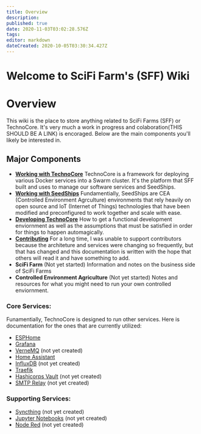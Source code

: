 ```yaml
---
title: Overview
description: 
published: true
date: 2020-11-03T03:02:28.576Z
tags: 
editor: markdown
dateCreated: 2020-10-05T03:30:34.427Z
---
```


# Welcome to SciFi Farm's (SFF) Wiki

# Overview
This wiki is the place to store anything related to SciFi Farms (SFF) or TechnoCore. It's very much a work in progress and colaboration(THIS SHOULD BE A LINK) is encoraged. Below are the main components you'll likely be interested in. 

## Major Components
- **[Working with TechnoCore](/technocore/working-with-technocore)**
TechnoCore is a framework for deploying various Docker services into a Swarm cluster. It's the platform that SFF built and uses to manage our software services and SeedShips.
- **[Working with SeedShips](/seedships/working-with-seedships)**
Fundamentially, SeedShips are CEA (Controlled Environment Agrculture) environments that rely heavily on open source and IoT (Internet of Things) technologies that have been modified and preconfigured to work together and scale with ease. 
- **[Developing TechnoCore](/technocore/development)**
How to get a functional development enviornment as well as the assumptions that must be satisfied in order for things to happen automagically. 
- **[Contributing](/technocore/contributing)** 
For a long time, I was unable to support contributors because the architeture and services were changing so frequently, but that has changed and this documentation is written with the hope that others will read it and have something to add. 
- **SciFi Farm** (Not yet started)
Information and notes on the business side of SciFi Farms
- **Controlled Environment Agriculture** (Not yet started)
Notes and resources for what you might need to run your own controlled enviornment. 


### Core Services:
Funamentially, TechnoCore is designed to run other services. Here is documentation for the ones that are currently utilized: 
- [ESPHome](/technocore/service/esphome)
- [Grafana](/technocore/service/grafana)
- [VerneMQ](/technocore/service/vernemq) (not yet created)
- [Home Assistant](/technocore/service/home-assistant)
- [InfluxDB](/technocore/service/influxdb) (not yet created)
- [Traefik](/technocore/service/traefik)
- [Hashicorps Vault](/technocore/service/vault) (not yet created)
- [SMTP Relay](/technocore/service/smtp) (not yet created)

### Supporting Services:
- [Syncthing](/technocore/service/syncthing) (not yet created)
- [Jupyter Notebooks](/technocore/service/jupyter) (not yet created)
- [Node Red](/technocore/service/node-red) (not yet created)





